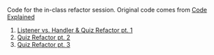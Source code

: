 Code for the in-class refactor session.  Original code comes from [Code Explained](https://github.com/CodeExplainedRepo/Multiple-Choice-Quiz-JavaScript)

1. [Listener vs. Handler & Quiz Refactor pt. 1](https://vimeo.com/451213285)
1. [Quiz Refactor pt. 2](https://vimeo.com/451213479)
1. [Quiz Refactor pt. 3](https://vimeo.com/451213762)
